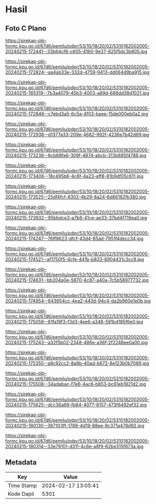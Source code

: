 # Hasil

## Foto C Plano

https://sirekap-obj-formc.kpu.go.id/67d6/pemilu/pdpr/53/10/18/20/02/5310182002005-20240215-172441--33b64cf6-c605-4160-9e37-825f5dc3b805.jpg

https://sirekap-obj-formc.kpu.go.id/67d6/pemilu/pdpr/53/10/18/20/02/5310182002005-20240215-172824--aa4ab33e-332d-4759-9413-dd064d9ba915.jpg

https://sirekap-obj-formc.kpu.go.id/67d6/pemilu/pdpr/53/10/18/20/02/5310182002005-20240215-165319--7b3a4079-45b3-4003-a89d-688dd38d1021.jpg

https://sirekap-obj-formc.kpu.go.id/67d6/pemilu/pdpr/53/10/18/20/02/5310182002005-20240215-172846--c7ebd3a5-6c5a-4f03-baee-15de000eb0a2.jpg

https://sirekap-obj-formc.kpu.go.id/67d6/pemilu/pdpr/53/10/18/20/02/5310182002005-20240215-172938--d1377a33-209e-4682-992f-4236e7b42d69.jpg

https://sirekap-obj-formc.kpu.go.id/67d6/pemilu/pdpr/53/10/18/20/02/5310182002005-20240215-173238--6cb68fa6-309f-4874-abcb-313b885f4788.jpg

https://sirekap-obj-formc.kpu.go.id/67d6/pemilu/pdpr/53/10/18/20/02/5310182002005-20240215-173406--18c495b6-4c6f-4a23-aff8-81b9df05c611.jpg

https://sirekap-obj-formc.kpu.go.id/67d6/pemilu/pdpr/53/10/18/20/02/5310182002005-20240215-173525--25df4fcf-8302-4b29-8a24-6d66182fb380.jpg

https://sirekap-obj-formc.kpu.go.id/67d6/pemilu/pdpr/53/10/18/20/02/5310182002005-20240215-173932--95bbdce3-a7b8-41ce-ae33-37bd4f719ea0.jpg

https://sirekap-obj-formc.kpu.go.id/67d6/pemilu/pdpr/53/10/18/20/02/5310182002005-20240215-174247--76ff8623-dfcf-43d4-85ad-7951f4decc34.jpg

https://sirekap-obj-formc.kpu.go.id/67d6/pemilu/pdpr/53/10/18/20/02/5310182002005-20240215-174521--af1750f5-4cfe-441b-b833-8904431c3cc9.jpg

https://sirekap-obj-formc.kpu.go.id/67d6/pemilu/pdpr/53/10/18/20/02/5310182002005-20240215-174631--bb204a0e-5870-4c87-a40a-7c5b58977732.jpg

https://sirekap-obj-formc.kpu.go.id/67d6/pemilu/pdpr/53/10/18/20/02/5310182002005-20240215-174954--643654cc-4ea2-443d-94c4-da2b960e1e0b.jpg

https://sirekap-obj-formc.kpu.go.id/67d6/pemilu/pdpr/53/10/18/20/02/5310182002005-20240215-175058--81fa19f3-f3d3-4ee6-a348-591bd185f6e0.jpg

https://sirekap-obj-formc.kpu.go.id/67d6/pemilu/pdpr/53/10/18/20/02/5310182002005-20240215-175243--a32f5b02-2348-486e-a36f-2f2248ee0a00.jpg

https://sirekap-obj-formc.kpu.go.id/67d6/pemilu/pdpr/53/10/18/20/02/5310182002005-20240215-175355--a9c92cc2-8a8b-40ad-b672-8e123b0b7089.jpg

https://sirekap-obj-formc.kpu.go.id/67d6/pemilu/pdpr/53/10/18/20/02/5310182002005-20240215-175508--34adabac-f7e6-4ac6-b853-bc61eb1921d2.jpg

https://sirekap-obj-formc.kpu.go.id/67d6/pemilu/pdpr/53/10/18/20/02/5310182002005-20240215-175625--dcc36a69-fb84-4077-8157-473f6492ef32.jpg

https://sirekap-obj-formc.kpu.go.id/67d6/pemilu/pdpr/53/10/18/20/02/5310182002005-20240215-180130--387103ff-1789-4d19-88ee-9c371a478d92.jpg

https://sirekap-obj-formc.kpu.go.id/67d6/pemilu/pdpr/53/10/18/20/02/5310182002005-20240215-180314--33e79101-d311-4c8e-a8f9-62be315f673a.jpg


## Metadata

| Key        | Value               |
| ---------- | ------------------- |
| Time Stamp | 2024-02-17 13:05:41 |
| Kode Dapil | 5301                |



